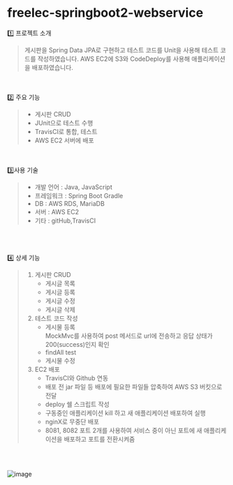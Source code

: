 # freelec-springboot2-webservice 


1️⃣ 프로젝트 소개  
> 게시판을 Spring Data JPA로 구현하고 테스트 코드를 Unit을 사용해 테스트 코드를 작성하였습니다. AWS EC2에 S3와 CodeDeploy를 사용해 애플리케이션을 배포하였습니다.
  
  <br><br>
2️⃣ 주요 기능  
> + 게시판 CRUD
> + JUnit으로 테스트 수행
> + TravisCI로 통합, 테스트
> + AWS EC2 서버에 배포   
  
  <br><br>
3️⃣사용 기술  
> + 개발 언어 : Java, JavaScript  
> + 프레임워크 : Spring Boot Gradle  
> + DB : AWS RDS, MariaDB  
> + 서버 : AWS EC2  
> + 기타 : gitHub,TravisCI   
  
<br><br>  
4️⃣ 상세 기능  
> 1. 게시판 CRUD
>     + 게시글 목록  
>     + 게시글 등록  
>     + 게시글 수정  
>     + 게시글 삭제 
> 2. 테스트 코드 작성  
>     + 게시물 등록  
>       MockMvc를 사용하여 post 메서드로 url에 전송하고 응답 상태가 200(success)인지 확인  
>     + findAll test
>     + 게시물 수정   
> 3. EC2 배포
>     + TravisCI와 Github 연동  
>     + 배포 전 jar 파일 등 배포에 필요한 파일들 압축하여 AWS S3 버킷으로 전달  
>     + deploy 쉘 스크립트 작성  
>     + 구동중인 애플리케이션 kill 하고 새 애플리케이션 배포하여 실행  
>     + nginX로 무중단 배포   
>     + 8081, 8082 포트 2개를 사용하여 서비스 중이 아닌 포트에 새 애플리케이션을 배포하고 포트를 전환시켜줌

<br>
<br>

![image](https://user-images.githubusercontent.com/62784947/131619998-3a2bfb6f-b2ed-4608-8f42-e1d9e71002ce.png)
